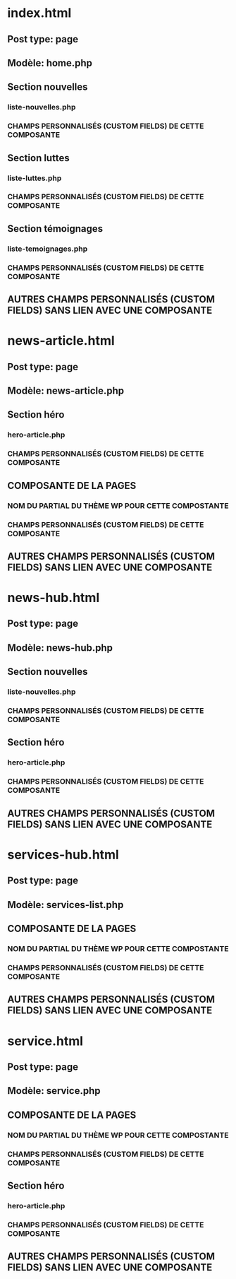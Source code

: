 # index.html
## Post type: page

## Modèle: home.php

## Section nouvelles
### liste-nouvelles.php

### CHAMPS PERSONNALISÉS (CUSTOM FIELDS) DE CETTE COMPOSANTE

## Section luttes
### liste-luttes.php

### CHAMPS PERSONNALISÉS (CUSTOM FIELDS) DE CETTE COMPOSANTE

## Section témoignages
### liste-temoignages.php

### CHAMPS PERSONNALISÉS (CUSTOM FIELDS) DE CETTE COMPOSANTE

## AUTRES CHAMPS PERSONNALISÉS (CUSTOM FIELDS) SANS LIEN AVEC UNE COMPOSANTE



# news-article.html
## Post type: page

## Modèle: news-article.php

## Section héro
### hero-article.php

### CHAMPS PERSONNALISÉS (CUSTOM FIELDS) DE CETTE COMPOSANTE

## COMPOSANTE DE LA PAGES
### NOM DU PARTIAL DU THÈME WP POUR CETTE COMPOSTANTE

### CHAMPS PERSONNALISÉS (CUSTOM FIELDS) DE CETTE COMPOSANTE

## AUTRES CHAMPS PERSONNALISÉS (CUSTOM FIELDS) SANS LIEN AVEC UNE COMPOSANTE



# news-hub.html
## Post type: page

## Modèle: news-hub.php

## Section nouvelles
### liste-nouvelles.php

### CHAMPS PERSONNALISÉS (CUSTOM FIELDS) DE CETTE COMPOSANTE

## Section héro
### hero-article.php

### CHAMPS PERSONNALISÉS (CUSTOM FIELDS) DE CETTE COMPOSANTE

## AUTRES CHAMPS PERSONNALISÉS (CUSTOM FIELDS) SANS LIEN AVEC UNE COMPOSANTE



# services-hub.html
## Post type: page

## Modèle: services-list.php

## COMPOSANTE DE LA PAGES
### NOM DU PARTIAL DU THÈME WP POUR CETTE COMPOSTANTE

### CHAMPS PERSONNALISÉS (CUSTOM FIELDS) DE CETTE COMPOSANTE

## AUTRES CHAMPS PERSONNALISÉS (CUSTOM FIELDS) SANS LIEN AVEC UNE COMPOSANTE



# service.html
## Post type: page

## Modèle: service.php

## COMPOSANTE DE LA PAGES
### NOM DU PARTIAL DU THÈME WP POUR CETTE COMPOSTANTE

### CHAMPS PERSONNALISÉS (CUSTOM FIELDS) DE CETTE COMPOSANTE

## Section héro
### hero-article.php

### CHAMPS PERSONNALISÉS (CUSTOM FIELDS) DE CETTE COMPOSANTE

## AUTRES CHAMPS PERSONNALISÉS (CUSTOM FIELDS) SANS LIEN AVEC UNE COMPOSANTE